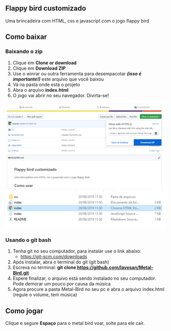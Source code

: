 ## Flappy bird customizado

Uma brincadeira com HTML, css e javascript com o jogo flappy bird

## Como baixar

### Baixando o zip

1. Clique em **Clone or download** 
2. Clique em **Download ZIP**
3. Use o winrar ou outra ferramenta para desempacotar ***(isso é importante!)*** este arquivo que você baixou
4. Vá na pasta onde está o projeto
5. Abra o arquivo **index.html**
6. O jogo vai abrir no seu navegador. Divirta-se!

![Imagem mostrando download do zip](./src/metal-bird-screen-shot.png)
![Imagem mostrando o index.html](./src/index.html-image.png)

### Usando o git bash

1. Tenha git no seu computador, para instalar use o link abaixo:
    * https://git-scm.com/downloads
2. Após instalar, abra o terminal do git (git bash)
3. Escreva no terminal: **git clone https://github.com/lavesan/Metal-Bird.git**
4. Espere finalizar, o arquivo está sendo instalado no seu computador. Pode demorar um pouco por causa da música
5. Agora procure a pasta Metal-Bird no seu pc e abra o arquivo index.html (regule o volume, tem música)

## Como jogar

Clique e segure **Espaço** para o metal bird voar, solte para ele cair.
